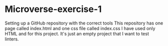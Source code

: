 # Microverse-exercise-1
Setting up a GitHub repository with the correct tools
This repository has one page called index.html and one css file called index.css
I have used only HTML  and for this project. 
It's just an empty project that I want to test linters.
